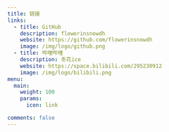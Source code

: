 ```yaml
---
title: 链接
links:
  - title: GitHub
    description: flowerinsnowdh
    website: https://github.com/flowerinsnowdh
    image: /img/logo/github.png
  - title: 哔哩哔哩
    description: 冬花ice
    website: https://space.bilibili.com/295230912
    image: /img/logo/bilibili.png
menu:
  main: 
    weight: 100
    params:
      icon: link

comments: false
---
```

